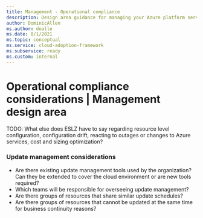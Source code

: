 ```yaml
---
title: Management - Operational compliance
description: Design area guidance for managing your Azure platform services
author: DominicAllen
ms.author: doalle
ms.date: 8/1/2021
ms.topic: conceptual
ms.service: cloud-adoption-framework
ms.subservice: ready
ms.custom: internal
---
```



# Operational compliance considerations | Management design area

TODO: What else does ESLZ have to say regarding resource level configuration, configuration drift, reacting to outages or changes to Azure services, cost and sizing optimization?

### Update management considerations

- Are there existing update management tools used by the organization? Can they be extended to cover the cloud environment or are new tools required?
- Which teams will be responsible for overseeing update management?
- Are there groups of resources that share similar update schedules?
- Are there groups of resources that cannot be updated at the same time for business continuity reasons?  
